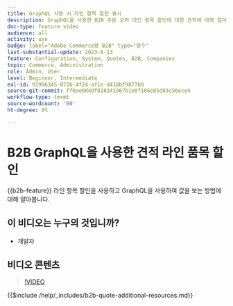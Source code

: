```yaml
---
title: GraphQL 사용 시 라인 항목 할인 표시
description: GraphQL을 사용한 B2B 주문 오퍼 라인 항목 할인에 대한 견적에 대해 알아봅니다.
doc-type: feature video
audience: all
activity: use
badge: label="Adobe Commerce용 B2B" type="양수"
last-substantial-update: 2023-6-13
feature: Configuration, System, Quotes, B2B, Companies
topic: Commerce, Administration
role: Admin, User
level: Beginner, Intermediate
exl-id: 91996345-072b-4f24-af1e-d418bf9877b9
source-git-commit: ff0ae0d4df028341967b1e0f186e85d83c56ece4
workflow-type: tm+mt
source-wordcount: '60'
ht-degree: 0%

---
```


# B2B GraphQL을 사용한 견적 라인 품목 할인

{{b2b-feature}}
라인 항목 할인을 사용하고 GraphQL을 사용하여 값을 보는 방법에 대해 알아봅니다.

## 이 비디오는 누구의 것입니까?

- 개발자

## 비디오 콘텐츠

>[!VIDEO](https://video.tv.adobe.com/v/3420419?learn=on)

{{$include /help/_includes/b2b-quote-additional-resources.md}}
